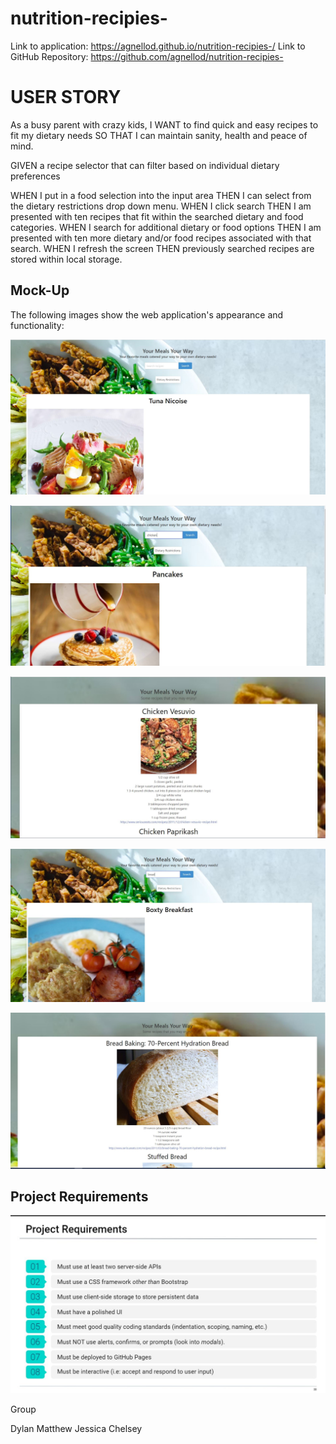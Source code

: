 # nutrition-recipies-

Link to application: https://agnellod.github.io/nutrition-recipies-/
Link to GitHub Repository: https://github.com/agnellod/nutrition-recipies- 


# USER STORY

As a busy parent with crazy kids, 
I WANT to find quick and easy recipes to fit my dietary needs 
SO THAT I can maintain sanity, health and peace of mind. 




GIVEN a recipe selector that can filter based on individual dietary preferences

WHEN I put in a food selection into the input area
THEN I can select from the dietary restrictions drop down menu. 
WHEN I click search 
THEN I am presented with ten recipes that fit within the searched dietary and food categories.
WHEN I search for additional dietary or food options
THEN I am presented with ten more dietary and/or food recipes associated with that search.
WHEN I refresh the screen
THEN previously searched recipes are stored within local storage. 


## Mock-Up

The following images show the web application's appearance and functionality:

![The nutritional recipe search app includes options for users to select dietary preferences as well as various food options. Once options are selected, user will be presented with ten recipes that fit within the selected dietary and food selections.](./Develop/frontpage.JPG)

![Chicken as input for food selection](./Develop/chicken%20serach.JPG)

![results of chicken search](./Develop/chicken-serach-results.JPG)

![next search for bread](./Develop/bread-search.JPG)

![bread search results](./Develop/bread-search-results.JPG)



## Project Requirements

![project requirements](./Develop/project%20requirements.JPG)


Group

Dylan
Matthew
Jessica
Chelsey 